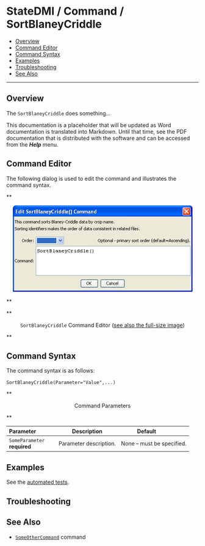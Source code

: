 # StateDMI / Command / SortBlaneyCriddle #

* [Overview](#overview)
* [Command Editor](#command-editor)
* [Command Syntax](#command-syntax)
* [Examples](#examples)
* [Troubleshooting](#troubleshooting)
* [See Also](#see-also)

-------------------------

## Overview ##

The `SortBlaneyCriddle` does something...

This documentation is a placeholder that will be updated as Word documentation is translated into Markdown.
Until that time, see the PDF documentation that is distributed with the software and can be accessed
from the ***Help*** menu.

## Command Editor ##

The following dialog is used to edit the command and illustrates the command syntax.

**<p style="text-align: center;">
![SortBlaneyCriddle](SortBlaneyCriddle.png)
</p>**

**<p style="text-align: center;">
`SortBlaneyCriddle` Command Editor (<a href="../SortBlaneyCriddle.png">see also the full-size image</a>)
</p>**

## Command Syntax ##

The command syntax is as follows:

```text
SortBlaneyCriddle(Parameter="Value",...)
```
**<p style="text-align: center;">
Command Parameters
</p>**

| **Parameter**&nbsp;&nbsp;&nbsp;&nbsp;&nbsp;&nbsp;&nbsp;&nbsp;&nbsp;&nbsp;&nbsp;&nbsp; | **Description** | **Default**&nbsp;&nbsp;&nbsp;&nbsp;&nbsp;&nbsp;&nbsp;&nbsp;&nbsp;&nbsp; |
| --------------|-----------------|----------------- |
|`SomeParameter`<br>**required**|Parameter description.|None – must be specified.|

## Examples ##

See the [automated tests](https://github.com/OpenCDSS/cdss-app-statedmi-test/tree/master/test/regression/commands/SortBlaneyCriddle).

## Troubleshooting ##

## See Also ##

* [`SomeOtherCommand`](../SomeOtherCommand/SomeOtherCommand) command
